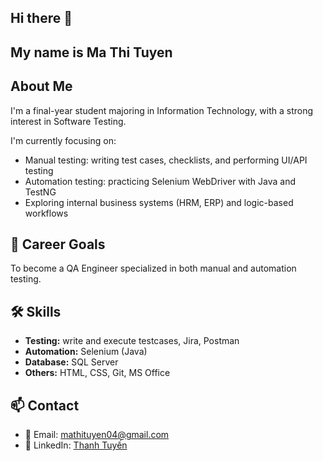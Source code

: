 ## Hi there 👋

<!--
**thanhtuyen1902/thanhtuyen1902** is a ✨ _special_ ✨ repository because its `README.md` (this file) appears on your GitHub profile.

Here are some ideas to get you started:

- 🔭 I’m currently working on ...
- 🌱 I’m currently learning ...
- 👯 I’m looking to collaborate on ...
- 🤔 I’m looking for help with ...
- 💬 Ask me about ...
- 📫 How to reach me: ...
- 😄 Pronouns: ...
- ⚡ Fun fact: ...
-->
## My name is Ma Thi Tuyen
## About Me

I'm a final-year student majoring in Information Technology, with a strong interest in Software Testing.

I'm currently focusing on:
- Manual testing: writing test cases, checklists, and performing UI/API testing
- Automation testing: practicing Selenium WebDriver with Java and TestNG
- Exploring internal business systems (HRM, ERP) and logic-based workflows

## 🎯 Career Goals
To become a QA Engineer specialized in both manual and automation testing.

## 🛠️ Skills
- **Testing:** write and execute testcases, Jira, Postman
- **Automation:** Selenium (Java)
- **Database:** SQL Server
- **Others:** HTML, CSS, Git, MS Office


## 📫 Contact
- 📧 Email: mathituyen04@gmail.com
- 🔗 LinkedIn: [Thanh Tuyến]([https://www.linkedin.com/in/your-link](https://www.linkedin.com/in/thanhtuyenat/))
